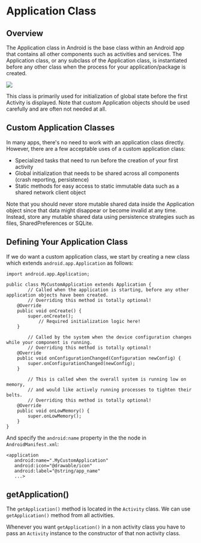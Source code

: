 # Application Class

## Overview

The Application class in Android is the base class within an Android app that contains all other components such as activities and services. The Application class, or any subclass of the Application class, is instantiated before any other class when the process for your application/package is created.

<img src="figs/b4YiAfy.png">

This class is primarily used for initialization of global state before the first Activity is displayed. Note that custom Application objects should be used carefully and are often not needed at all.

## Custom Application Classes

In many apps, there's no need to work with an application class directly. However, there are a few acceptable uses of a custom application class:

- Specialized tasks that need to run before the creation of your first activity
- Global initialization that needs to be shared across all components (crash reporting, persistence)
- Static methods for easy access to static immutable data such as a shared network client object

Note that you should never store mutable shared data inside the Application object since that data might disappear or become invalid at any time. Instead, store any mutable shared data using persistence strategies such as files, SharedPreferences or SQLite.

## Defining Your Application Class

If we do want a custom application class, we start by creating a new class which extends `android.app.Application` as follows:

```
import android.app.Application;

public class MyCustomApplication extends Application {
        // Called when the application is starting, before any other application objects have been created.
        // Overriding this method is totally optional!
	@Override
	public void onCreate() {
	    super.onCreate();
            // Required initialization logic here!
	}

        // Called by the system when the device configuration changes while your component is running.
        // Overriding this method is totally optional!
	@Override
	public void onConfigurationChanged(Configuration newConfig) {
	    super.onConfigurationChanged(newConfig);
	}

        // This is called when the overall system is running low on memory, 
        // and would like actively running processes to tighten their belts.
        // Overriding this method is totally optional!
	@Override
	public void onLowMemory() {
	    super.onLowMemory();
	}
}
```

And specify the `android:name` property in the the <application> node in `AndroidManifest.xml`:

```
<application 
   android:name=".MyCustomApplication"
   android:icon="@drawable/icon" 
   android:label="@string/app_name" 
   ...>
```                       

## getApplication()

The `getApplication()` method is located in the `Activity` class. We can use `getApplication()` method from all activities.

Whenever you want `getApplication()` in a non activity class you have to pass an `Activity` instance to the constructor of that non activity class.

